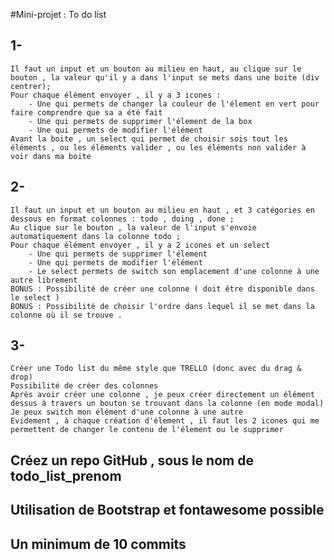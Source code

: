 #Mini-projet : To do list 
## 1- 
    Il faut un input et un bouton au milieu en haut, au clique sur le bouton , la valeur qu'il y a dans l'input se mets dans une boite (div centrer);
    Pour chaque élément envoyer , il y a 3 icones : 
        - Une qui permets de changer la couleur de l'élement en vert pour faire comprendre que sa a été fait
        - Une qui permets de supprimer l'élement de la box
        - Une qui permets de modifier l'élément
    Avant la boite , un select qui permet de choisir sois tout les éléments , ou les éléments valider , ou les éléments non valider à voir dans ma boite
## 2- 
    Il faut un input et un bouton au milieu en haut , et 3 catégories en dessous en format colonnes : todo , doing , done ;
    Au clique sur le bouton , la valeur de l'input s'envoie automatiquement dans la colonne todo ;
    Pour chaque élément envoyer , il y a 2 icones et un select 
        - Une qui permets de supprimer l'élement
        - Une qui permets de modifier l'élément 
        - Le select permets de switch son emplacement d'une colonne à une autre librement
    BONUS : Possibilité de créer une colonne ( doit être disponible dans le select )
    BONUS : Possibilité de choisir l'ordre dans lequel il se met dans la colonne où il se trouve .
## 3- 
    Créer une Todo list du même style que TRELLO (donc avec du drag & drop)
    Possibilité de créer des colonnes 
    Après avoir créer une colonne , je peux créer directement un élément dessus à travers un bouton se trouvant dans la colonne (en mode modal)
    Je peux switch mon élément d'une colonne à une autre
    Evidement , à chaque création d'élement , il faut les 2 icones qui me permettent de changer le contenu de l'élement ou le supprimer

## Créez un repo GitHub , sous le nom de todo_list_prenom 
## Utilisation de Bootstrap et fontawesome possible
## Un minimum de 10 commits 